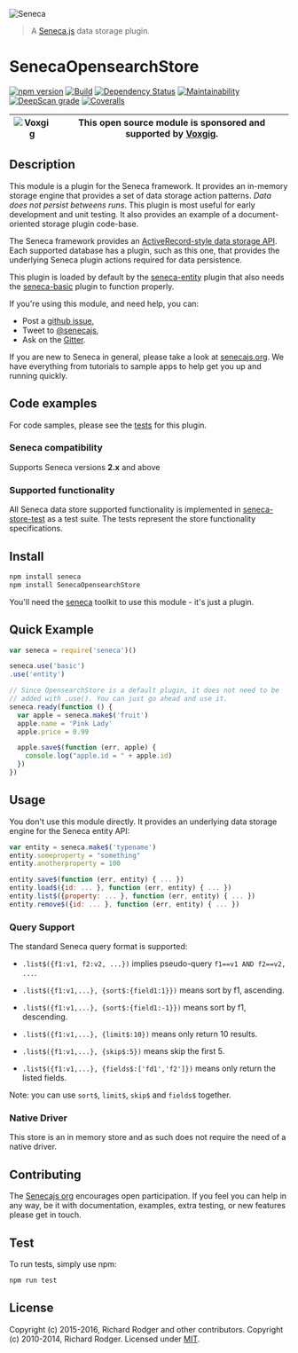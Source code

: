 ![Seneca](http://senecajs.org/files/assets/seneca-logo.png)
> A [Seneca.js][] data storage plugin.

# SenecaOpensearchStore
[![npm version][npm-badge]][npm-url]
[![Build](https://github.com/senecajs/SenecaOpensearchStore/actions/workflows/build.yml/badge.svg)](https://github.com/senecajs/seneca-OpensearchStore/actions/workflows/build.yml)
[![Dependency Status][david-badge]][david-url]
[![Maintainability](https://api.codeclimate.com/v1/badges/e2cdcc5415161cb378b0/maintainability)](https://codeclimate.com/github/senecajs/SenecaOpensearchStore/maintainability)
[![DeepScan grade](https://deepscan.io/api/teams/5016/projects/17225/branches/388415/badge/grade.svg)](https://deepscan.io/dashboard#view=project&tid=5016&pid=17225&bid=388415)
[![Coveralls][BadgeCoveralls]][Coveralls]



| ![Voxgig](https://www.voxgig.com/res/img/vgt01r.png) | This open source module is sponsored and supported by [Voxgig](https://www.voxgig.com). |
|---|---|


## Description

This module is a plugin for the Seneca framework. It provides an
in-memory storage engine that provides a set of data storage action
patterns. *Data does not persist betweens runs*.  This plugin is most
useful for early development and unit testing. It also provides an
example of a document-oriented storage plugin code-base.

The Seneca framework provides an [ActiveRecord-style data storage API][].
Each supported database has a plugin, such as this one, that provides
the underlying Seneca plugin actions required for data persistence.

This plugin is loaded by default by the [seneca-entity][seneca-entity-url] plugin that also needs the [seneca-basic][seneca-basic-url] plugin to function properly.

If you're using this module, and need help, you can:

- Post a [github issue][],
- Tweet to [@senecajs][],
- Ask on the [Gitter][gitter-url].

If you are new to Seneca in general, please take a look at [senecajs.org][]. We have everything from
tutorials to sample apps to help get you up and running quickly.


## Code examples

For code samples, please see the [tests][OpensearchStore-tests] for this plugin.

### Seneca compatibility
Supports Seneca versions **2.x** and above


### Supported functionality
All Seneca data store supported functionality is implemented in [seneca-store-test](https://github.com/senecajs/seneca-store-test) as a test suite. The tests represent the store functionality specifications.

## Install

```sh
npm install seneca
npm install SenecaOpensearchStore
```

You'll need the [seneca](http://github.com/senecajs/seneca) toolkit to use this module - it's just a plugin.

## Quick Example

```js
var seneca = require('seneca')()

seneca.use('basic')
.use('entity')

// Since OpensearchStore is a default plugin, it does not need to be
// added with .use(). You can just go ahead and use it.
seneca.ready(function () {
  var apple = seneca.make$('fruit')
  apple.name = 'Pink Lady'
  apple.price = 0.99

  apple.save$(function (err, apple) {
    console.log("apple.id = " + apple.id)
  })
})
```

## Usage
You don't use this module directly. It provides an underlying data storage engine for the Seneca entity API:

```js
var entity = seneca.make$('typename')
entity.someproperty = "something"
entity.anotherproperty = 100

entity.save$(function (err, entity) { ... })
entity.load$({id: ... }, function (err, entity) { ... })
entity.list$({property: ... }, function (err, entity) { ... })
entity.remove$({id: ... }, function (err, entity) { ... })
```

### Query Support
The standard Seneca query format is supported:

- `.list$({f1:v1, f2:v2, ...})` implies pseudo-query `f1==v1 AND f2==v2, ...`.

- `.list$({f1:v1,...}, {sort$:{field1:1}})` means sort by f1, ascending.

- `.list$({f1:v1,...}, {sort$:{field1:-1}})` means sort by f1, descending.

- `.list$({f1:v1,...}, {limit$:10})` means only return 10 results.

- `.list$({f1:v1,...}, {skip$:5})` means skip the first 5.

- `.list$({f1:v1,...}, {fields$:['fd1','f2']})` means only return the listed fields.

Note: you can use `sort$`, `limit$`, `skip$` and `fields$` together.

### Native Driver
This store is an in memory store and as such does not require the need of a native driver.

## Contributing
The [Senecajs org][] encourages open participation. If you feel you can help in any way, be it with
documentation, examples, extra testing, or new features please get in touch.

## Test
To run tests, simply use npm:

```sh
npm run test
```

## License
Copyright (c) 2015-2016, Richard Rodger and other contributors.
Copyright (c) 2010-2014, Richard Rodger.
Licensed under [MIT][].

[MIT]: ./LICENSE
[npm-badge]: https://badge.fury.io/js/SenecaOpensearchStore.svg
[npm-url]: https://badge.fury.io/js/SenecaOpensearchStore
[Senecajs org]: https://github.com/senecajs/
[Seneca.js]: https://www.npmjs.com/package/seneca
[@senecajs]: http://twitter.com/senecajs
[senecajs.org]: http://senecajs.org/
[travis-badge]: https://travis-ci.org/senecajs/SenecaOpensearchStore.svg
[travis-url]: https://travis-ci.org/senecajs/SenecaOpensearchStore
[gitter-badge]: https://badges.gitter.im/Join%20Chat.svg
[gitter-url]: https://gitter.im/senecajs/seneca
[github issue]: https://github.com/senecajs/SenecaOpensearchStore/issues
[ActiveRecord-style data storage API]:http://senecajs.org/tutorials/understanding-data-entities.html
[david-badge]: https://david-dm.org/senecajs/SenecaOpensearchStore.svg
[david-url]: https://david-dm.org/senecajs/SenecaOpensearchStore
[Coveralls]: https://coveralls.io/github/senecajs/SenecaOpensearchStore?branch=master
[BadgeCoveralls]: https://coveralls.io/repos/github/senecajs/SenecaOpensearchStore/badge.svg?branch=master
[seneca-basic-url]: https://github.com/senecajs/seneca-basic
[seneca-entity-url]: https://github.com/senecajs/seneca-entity
[OpensearchStore-tests]: https://github.com/senecajs/SenecaOpensearchStore/tree/master/test
